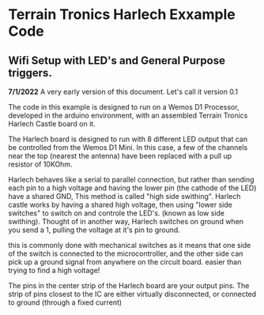 #  Terrain Tronics Harlech Exxample Code
## Wifi Setup with LED's and General Purpose triggers.

**7/1/2022**
A very early version of this document. Let's call it version 0.1

The code in this example is designed to run on a Wemos D1 Processor, developed in the arduino environment, with an assembled Terrain Tronics Harlech Castle board on it.

The Harlech board is designed to run with 8 different LED output that can be controlled from the Wemos D1 Mini. In this case, a few of the channels near the top (nearest the antenna) have been replaced with a pull up resistor of 10KOhm. 

Harlech behaves like a serial to parallel connection, but rather than sending each pin to a high voltage and having the lower pin (the cathode of the LED) have a shared GND, This method is called "high side swithing". Harlech castle works by having a shared high voltage, then using "lower side switches" to switch on and controle the LED's. (known as low side swithing). Thought of in another way, Harlech switches on ground when you send a 1, pulling the voltage at it's pin to ground.

this is commonly done with mechanical switches as it means that one side of the switch is connected to the microcontroller, and the other side can pick up a ground signal from anywhere on the circuit board. easier than trying to find a high voltage!

The pins in the center strip of the Harlech board are your output pins. The strip of pins closest to the IC are either virtually disconnected, or connected to ground (through a fixed current)